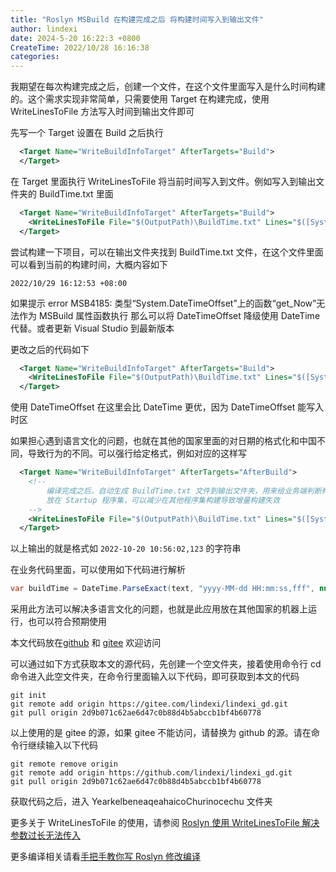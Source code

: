 ```yaml
---
title: "Roslyn MSBuild 在构建完成之后 将构建时间写入到输出文件"
author: lindexi
date: 2024-5-20 16:22:3 +0800
CreateTime: 2022/10/28 16:16:38
categories: 
---
```


我期望在每次构建完成之后，创建一个文件，在这个文件里面写入是什么时间构建的。这个需求实现非常简单，只需要使用 Target 在构建完成，使用 WriteLinesToFile 方法写入时间到输出文件即可

<!--more-->


<!-- CreateTime:2022/10/28 16:16:38 -->
<!-- 标题： Roslyn 将构建时间写入到输出文件 -->
<!-- 发布 -->
<!-- 博客 -->

先写一个 Target 设置在 Build 之后执行

```xml
  <Target Name="WriteBuildInfoTarget" AfterTargets="Build">
  </Target>
```

在 Target 里面执行 WriteLinesToFile 将当前时间写入到文件。例如写入到输出文件夹的 BuildTime.txt 里面

```xml
  <Target Name="WriteBuildInfoTarget" AfterTargets="Build">
    <WriteLinesToFile File="$(OutputPath)\BuildTime.txt" Lines="$([System.DateTimeOffset]::get_Now().ToString())" Overwrite="true"/>
  </Target>
```

尝试构建一下项目，可以在输出文件夹找到 BuildTime.txt 文件，在这个文件里面可以看到当前的构建时间，大概内容如下

```
2022/10/29 16:12:53 +08:00
```

如果提示 error MSB4185: 类型“System.DateTimeOffset”上的函数“get_Now”无法作为 MSBuild 属性函数执行 那么可以将 DateTimeOffset 降级使用 DateTime 代替。或者更新 Visual Studio 到最新版本

更改之后的代码如下

```xml
  <Target Name="WriteBuildInfoTarget" AfterTargets="Build">
    <WriteLinesToFile File="$(OutputPath)\BuildTime.txt" Lines="$([System.DateTime]::get_Now().ToString())" Overwrite="true"/>
  </Target>
```

使用 DateTimeOffset 在这里会比 DateTime 更优，因为 DateTimeOffset 能写入时区

如果担心遇到语言文化的问题，也就在其他的国家里面的对日期的格式化和中国不同，导致行为的不同。可以强行给定格式，例如对应的这样写


```xml
  <Target Name="WriteBuildInfoTarget" AfterTargets="AfterBuild">
    <!--
        编译完成之后，自动生成 BuildTime.txt 文件到输出文件夹，用来给业务端判断构建时间，决定某些功能的执行。例如埋点模块，判断距离实际运行时间太过久远，就不上报信息，减少流量占用
        放在 Startup 程序集，可以减少在其他程序集构建导致增量构建失效
    -->
    <WriteLinesToFile File="$(OutputPath)\BuildTime.txt" Lines="$([System.DateTime]::get_Now().ToString('yyyy-MM-dd HH:mm:ss,fff'))" Overwrite="true"/>
  </Target>
```

以上输出的就是格式如 `2022-10-20 10:56:02,123` 的字符串

在业务代码里面，可以使用如下代码进行解析

```csharp
var buildTime = DateTime.ParseExact(text, "yyyy-MM-dd HH:mm:ss,fff", null);
```

采用此方法可以解决多语言文化的问题，也就是此应用放在其他国家的机器上运行，也可以符合预期使用

本文代码放在[github](https://github.com/lindexi/lindexi_gd/tree/2d9b071c62ae6d47c0b88d4b5abccb1bf4b60778/YearkelbeneaqeahaicoChurinocechu) 和 [gitee](https://gitee.com/lindexi/lindexi_gd/tree/2d9b071c62ae6d47c0b88d4b5abccb1bf4b60778/YearkelbeneaqeahaicoChurinocechu) 欢迎访问

可以通过如下方式获取本文的源代码，先创建一个空文件夹，接着使用命令行 cd 命令进入此空文件夹，在命令行里面输入以下代码，即可获取到本文的代码

```
git init
git remote add origin https://gitee.com/lindexi/lindexi_gd.git
git pull origin 2d9b071c62ae6d47c0b88d4b5abccb1bf4b60778
```

以上使用的是 gitee 的源，如果 gitee 不能访问，请替换为 github 的源。请在命令行继续输入以下代码

```
git remote remove origin
git remote add origin https://github.com/lindexi/lindexi_gd.git
git pull origin 2d9b071c62ae6d47c0b88d4b5abccb1bf4b60778
```

获取代码之后，进入 YearkelbeneaqeahaicoChurinocechu 文件夹

更多关于 WriteLinesToFile 的使用，请参阅 [Roslyn 使用 WriteLinesToFile 解决参数过长无法传入](https://lindexi.gitee.io/post/Roslyn-%E4%BD%BF%E7%94%A8-WriteLinesToFile-%E8%A7%A3%E5%86%B3%E5%8F%82%E6%95%B0%E8%BF%87%E9%95%BF%E6%97%A0%E6%B3%95%E4%BC%A0%E5%85%A5.html )

更多编译相关请看[手把手教你写 Roslyn 修改编译](https://blog.lindexi.com/post/roslyn.html )
